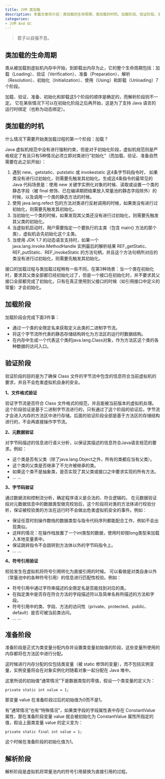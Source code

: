 ```yaml
---
title: JVM 类加载
description: 本篇文章将介绍：类加载的生命周期、类加载的时机、加载阶段、验证阶段、准备阶段、解析阶段
categories:
- JVM And GC
---
```


> 君子以自强不息。

## 类加载的生命周期

类从被加载到虚拟机内存中开始，到卸载出内存为止，它的整个生命周期包括：加载（Loading）、验证（Verification）、准备（Preparation）、解析（Resolution）、初始化（Initialization）、使用（Using）和卸载（Unloading）7个阶段。


加载、验证、准备、初始化和卸载这5个阶段的顺序是确定的，而解析阶段则不一定。
它在某些情况下可以在初始化阶段之后再开始，这是为了支持 Java 语言的运行时绑定（也称为动态绑定）。

## 类加载的时机

什么情况下需要开始类加载过程的第一个阶段：加载？

Java 虚拟机规范中没有进行强制约束，但是对于初始化阶段，虚拟机规范则是严格规定了有且只有5种情况必须立即对类进行“初始化”（而加载、验证、准备自然需要在此之前开始）：

1. 遇到 new、getstatic、putstatic 或 invokestatic 这4条字节码指令时，
   如果类没有进行过初始化，则需要先触发其初始化。生成这4条指令的最常见的 Java 代码场景是：使用 new 关键字实例化对象的时候、读取或设置一个类的静态字段（被 final 修饰、已在编译期把结果放入常量池的静态字段除外）的时候，以及调用一个类的静态方法的时候。
2. 使用 java.lang.refect 包的方法对类进行反射调用的时候，如果类没有进行过初始化，则需要先触发其初始化。
3. 当初始化一个类的时候，如果发现其父类还没有进行过初始化，则需要先触发其父类的初始化。
4. 当虚拟机启动时，用户需要指定一个要执行的主类（包含 main() 方法的那个类），虚拟机会先初始化这个主类。
5. 当使用 JDK 1.7 的动态语言支持时，如果一个 java.lang.invoke.MethodHandle 实例最后的解析结果 REF_getStatic、REF_putStatic、REF_invokeStatic 的方法句柄，并且这个方法句柄所对应的类没有进行过初始化，则需要先触发其初始化。

接口的加载过程与类加载过程稍有一些不同，在第3种场景：当一个类在初始化时，要求其父类全部都已经初始化过了，但是一个接口在初始化时，并不要求其父接口全部都完成了初始化，只有在真正使用到父接口的时候（如引用接口中定义的常量）才会初始化。

## 加载阶段

加载阶段会完成下面3件事：

- 通过一个类的全限定名来获取定义此类的二进制字节流。
- 将这个字节流所代表的静态存储结构转化为方法区的运行时数据结构。
- 在内存中生成一个代表这个类的java.lang.Class对象，作为方法区这个类的各种数据的访问入口。

## 验证阶段

验证阶段的目的是为了确保 Class 文件的字节流中包含的信息符合当前虚拟机的要求，并且不会危害虚拟机自身的安全。

**1、文件格式验证**

验证字节流是否符合 Class 文件格式的规范，并且能被当前版本的虚拟机处理。这个阶段验证是基于二进制字节流进行的，只有通过了这个阶段的验证后，字节流才会进入内存的方法区中进行存储。后面的验证阶段全部是基于方法区的存储结构进行的，不会再直接操作字节流。

**2、元数据验证**

对字节码描述的信息进行语义分析，以保证其描述的信息符合Java语言规范的要求。例如：

- 这个类是否有父类（除了java.lang.Object之外，所有的类都应当有父类）。
- 这个类的父类是否继承了不允许被继承的类。
- 如果这个类不是抽象类，是否实现了其父类或接口之中要求实现的所有方法。
- ... ...

**3、字节码验证**

通过数据流和控制流分析，确定程序语义是合法的、符合逻辑的。
在元数据验证段对元数据信息中的数据类型做完校验后，这个阶段将对类的方法体进行校验分析，保证被校验类的方法在运行时不会做出危害虚拟机安全的事件。例如：

- 保证任意时刻操作数栈的数据类型与指令代码序列都能配合工作，例如不会出现类似。
- 这样的情况：在操作栈放置了一个int类型的数据，使用时却按long类型来加载入本地变量表中。
- 保证跳转指令不会跳转到方法体以外的字节码指令上。
- ... ...

**4、符号引用验证**

校验发生在虚拟机将符号引用转化为直接引用的时候。
可以看做是对类自身以外（常量池中的各种符号引用）的信息进行匹配性校验。例如：

- 符号引用中通过字符串描述的全限定名是否能找到对应的类。
- 在指定类中是否存在符合方法的字段描述符以及简单名称所描述的方法和字段。
- 符号引用中的类、字段、方法的访问性（private、protected、public、default）是否可被当前类访问。
- ... ...

## 准备阶段

准备阶段是正式为类变量分配内存并设置类变量初始值的阶段，这些变量所使用的内存都将在方法区中进行分配。

这时候进行内存分配的仅包括类变量（被 static 修饰的变量），而不包括实例变量，实例变量将会在对象实例化时随着对象一起分配在 Java 堆中。

这里所说的初始值“通常情况”下是数据类型的零值，假设一个类变量的定义为：
```
private static int value = 1;
```
那变量 value 在准备阶段过后的初始值为0而不是1。

有“通常情况”也有“特殊情况”，如果类字段的字段属性表中存在 ConstantValue 属性，那在准备阶段变量 value 就会被初始化为 ConstantValue 属性所指定的值，假设上面类变量 value 的定义变为：
```
private static final int value = 1;
```
这个时候在准备阶段的初始化值为1。

## 解析阶段

解析阶段是虚拟机将常量池内的符号引用替换为直接引用的过程。